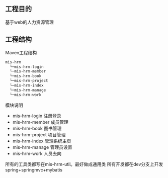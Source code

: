 ## 工程目的
基于web的人力资源管理

## 工程结构
Maven工程结构

```bash
mis-hrm
  └─mis-hrm-login 
  └─mis-hrm-member
  └─mis-hrm-book
  └─mis-hrm-project
  └─mis-hrm-index
  └─mis-hrm-manage
  └─mis-hrm-work   
```
模块说明
- mis-hrm-login 注册登录 
- mis-hrm-member 成员管理
- mis-hrm-book 图书管理
- mis-hrm-project 项目管理
- mis-hrm-index 管理系统主页
- mis-hrm-manage 管理员设置
- mis-hrm-work  人员去向

所有的工具类都写在mis-hrm-util。最好做成通用类
所有开发都在dev分支上开发
spring+springmvc+mybatis


